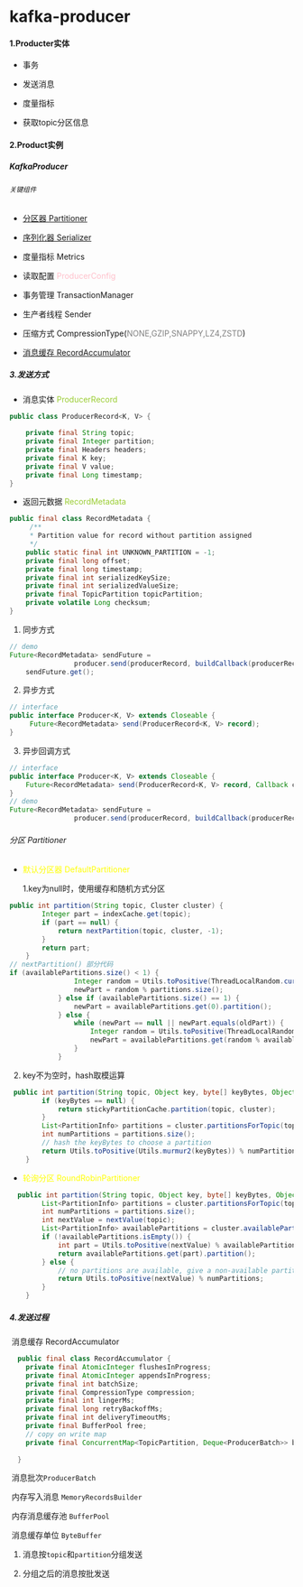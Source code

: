 # kafka-producer

#### 1.Producter实体

* 事务

* 发送消息

* 度量指标

* 获取topic分区信息

#### 2.Product实例

##### KafkaProducer

  ###### `关键组件`

  *  [分区器 Partitioner](#partitioner)

  * [序列化器 Serializer](#serializer)

  * 度量指标 Metrics

  * 读取配置  <font color=pink> ProducerConfig </font>

  * 事务管理 TransactionManager

  * 生产者线程 Sender

  * 压缩方式 CompressionType(<font color="grey">NONE,GZIP,SNAPPY,LZ4,ZSTD</font>)

  * [消息缓存 RecordAccumulator](#recordAccumulator)

    

#####   3.发送方式

* 消息实体 <font color=yellowgreen>ProducerRecord</font>

```java
public class ProducerRecord<K, V> {
	
    private final String topic;
    private final Integer partition;
    private final Headers headers;
    private final K key;
    private final V value;
    private final Long timestamp;
}
```



* 返回元数据 <font color=yellowgreen>RecordMetadata</font>

```java
public final class RecordMetadata {
     /**
     * Partition value for record without partition assigned
     */
    public static final int UNKNOWN_PARTITION = -1;
    private final long offset;
    private final long timestamp;
    private final int serializedKeySize;
    private final int serializedValueSize;
    private final TopicPartition topicPartition;
    private volatile Long checksum;
}     
```



1. 同步方式

```java
// demo
Future<RecordMetadata> sendFuture =
				producer.send(producerRecord, buildCallback(producerRecord, producer, future, sample));
	sendFuture.get();

```

2. 异步方式

```java
// interface 
public interface Producer<K, V> extends Closeable {
     Future<RecordMetadata> send(ProducerRecord<K, V> record);
}
```



3. 异步回调方式

```java
// interface 
public interface Producer<K, V> extends Closeable {
    Future<RecordMetadata> send(ProducerRecord<K, V> record, Callback callback);
}
// demo
Future<RecordMetadata> sendFuture =
				producer.send(producerRecord, buildCallback(producerRecord, producer, future, sample));
```

###### <a id='partitioner'>分区 Partitioner</a>

* <font color="yellow">默认分区器 DefaultPartitioner</font>

  1.key为null时，使用缓存和随机方式分区

```java
public int partition(String topic, Cluster cluster) {
        Integer part = indexCache.get(topic);
        if (part == null) {
            return nextPartition(topic, cluster, -1);
        }
        return part;
    }
// nextPartition() 部分代码
if (availablePartitions.size() < 1) {
                Integer random = Utils.toPositive(ThreadLocalRandom.current().nextInt());
                newPart = random % partitions.size();
            } else if (availablePartitions.size() == 1) {
                newPart = availablePartitions.get(0).partition();
            } else {
                while (newPart == null || newPart.equals(oldPart)) {
                    Integer random = Utils.toPositive(ThreadLocalRandom.current().nextInt());
                    newPart = availablePartitions.get(random % availablePartitions.size()).partition();
                }
            }
```

2. key不为空时，hash取模运算

```java
 public int partition(String topic, Object key, byte[] keyBytes, Object value, byte[] valueBytes, Cluster cluster) {
        if (keyBytes == null) {
            return stickyPartitionCache.partition(topic, cluster);
        } 
        List<PartitionInfo> partitions = cluster.partitionsForTopic(topic);
        int numPartitions = partitions.size();
        // hash the keyBytes to choose a partition
        return Utils.toPositive(Utils.murmur2(keyBytes)) % numPartitions;
    }
```



* <font color="yellow">轮询分区 RoundRobinPartitioner</font>

```java
  public int partition(String topic, Object key, byte[] keyBytes, Object value, byte[] valueBytes, Cluster cluster) {
        List<PartitionInfo> partitions = cluster.partitionsForTopic(topic);
        int numPartitions = partitions.size();
        int nextValue = nextValue(topic);
        List<PartitionInfo> availablePartitions = cluster.availablePartitionsForTopic(topic);
        if (!availablePartitions.isEmpty()) {
            int part = Utils.toPositive(nextValue) % availablePartitions.size();
            return availablePartitions.get(part).partition();
        } else {
            // no partitions are available, give a non-available partition
            return Utils.toPositive(nextValue) % numPartitions;
        }
    }
```

##### 4.发送过程

​	<a id="recordAccumulator">消息缓存 RecordAccumulator</a>

```java
  public final class RecordAccumulator {
    private final AtomicInteger flushesInProgress;
    private final AtomicInteger appendsInProgress;
    private final int batchSize;
    private final CompressionType compression;
    private final int lingerMs;
    private final long retryBackoffMs;
    private final int deliveryTimeoutMs;
    private final BufferPool free;
    // copy on write map
    private final ConcurrentMap<TopicPartition, Deque<ProducerBatch>> batches;
   
  }
```

​		消息批次`ProducerBatch`

​		内存写入消息 `MemoryRecordsBuilder`

​		内存消息缓存池 `BufferPool`

​		消息缓存单位 `ByteBuffer`

1. 消息按``topic``和``partition``分组发送

2. 分组之后的消息按批发送

   